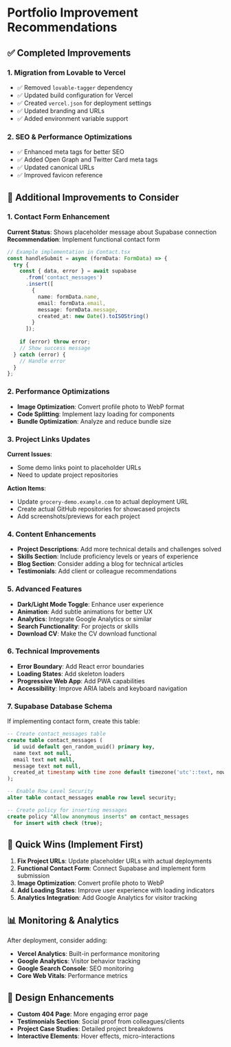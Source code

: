 # Portfolio Improvement Recommendations

## ✅ Completed Improvements

### 1. Migration from Lovable to Vercel
- ✅ Removed `lovable-tagger` dependency
- ✅ Updated build configuration for Vercel
- ✅ Created `vercel.json` for deployment settings
- ✅ Updated branding and URLs
- ✅ Added environment variable support

### 2. SEO & Performance Optimizations
- ✅ Enhanced meta tags for better SEO
- ✅ Added Open Graph and Twitter Card meta tags
- ✅ Updated canonical URLs
- ✅ Improved favicon reference

## 🔧 Additional Improvements to Consider

### 1. Contact Form Enhancement
**Current Status**: Shows placeholder message about Supabase connection
**Recommendation**: Implement functional contact form
```typescript
// Example implementation in Contact.tsx
const handleSubmit = async (formData: FormData) => {
  try {
    const { data, error } = await supabase
      .from('contact_messages')
      .insert([
        {
          name: formData.name,
          email: formData.email,
          message: formData.message,
          created_at: new Date().toISOString()
        }
      ]);
    
    if (error) throw error;
    // Show success message
  } catch (error) {
    // Handle error
  }
};
```

### 2. Performance Optimizations
- **Image Optimization**: Convert profile photo to WebP format
- **Code Splitting**: Implement lazy loading for components
- **Bundle Optimization**: Analyze and reduce bundle size

### 3. Project Links Updates
**Current Issues**:
- Some demo links point to placeholder URLs
- Need to update project repositories

**Action Items**:
- Update `grocery-demo.example.com` to actual deployment URL
- Create actual GitHub repositories for showcased projects
- Add screenshots/previews for each project

### 4. Content Enhancements
- **Project Descriptions**: Add more technical details and challenges solved
- **Skills Section**: Include proficiency levels or years of experience
- **Blog Section**: Consider adding a blog for technical articles
- **Testimonials**: Add client or colleague recommendations

### 5. Advanced Features
- **Dark/Light Mode Toggle**: Enhance user experience
- **Animation**: Add subtle animations for better UX
- **Analytics**: Integrate Google Analytics or similar
- **Search Functionality**: For projects or skills
- **Download CV**: Make the CV download functional

### 6. Technical Improvements
- **Error Boundary**: Add React error boundaries
- **Loading States**: Add skeleton loaders
- **Progressive Web App**: Add PWA capabilities
- **Accessibility**: Improve ARIA labels and keyboard navigation

### 7. Supabase Database Schema
If implementing contact form, create this table:
```sql
-- Create contact_messages table
create table contact_messages (
  id uuid default gen_random_uuid() primary key,
  name text not null,
  email text not null,
  message text not null,
  created_at timestamp with time zone default timezone('utc'::text, now()) not null
);

-- Enable Row Level Security
alter table contact_messages enable row level security;

-- Create policy for inserting messages
create policy "Allow anonymous inserts" on contact_messages
  for insert with check (true);
```

## 🚀 Quick Wins (Implement First)

1. **Fix Project URLs**: Update placeholder URLs with actual deployments
2. **Functional Contact Form**: Connect Supabase and implement form submission
3. **Image Optimization**: Convert profile photo to WebP
4. **Add Loading States**: Improve user experience with loading indicators
5. **Analytics Integration**: Add Google Analytics for visitor tracking

## 📊 Monitoring & Analytics

After deployment, consider adding:
- **Vercel Analytics**: Built-in performance monitoring
- **Google Analytics**: Visitor behavior tracking
- **Google Search Console**: SEO monitoring
- **Core Web Vitals**: Performance metrics

## 🎨 Design Enhancements

- **Custom 404 Page**: More engaging error page
- **Testimonials Section**: Social proof from colleagues/clients
- **Project Case Studies**: Detailed project breakdowns
- **Interactive Elements**: Hover effects, micro-interactions
